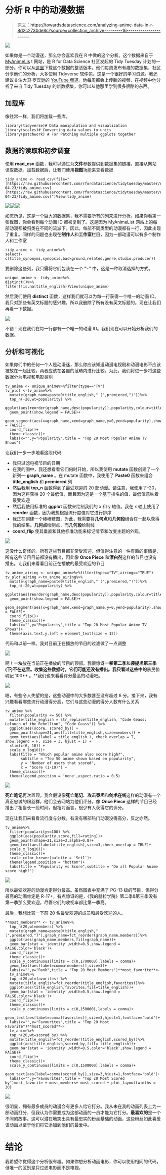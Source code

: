 # 分析 R 中的动漫数据

> 原文：<https://towardsdatascience.com/analyzing-anime-data-in-r-8d2c2730de8c?source=collection_archive---------16----------------------->

![](img/881dfcd497ca03bcf24e3a2a1cf17018.png)

如果你是一个动漫迷，那么你会喜欢我在 R 中做的这个分析。这个数据来自于 [MyAnimeLis](https://myanimelist.net/) t 网站，是 R for Data Science 社区发起的 Tidy Tuesday 计划的一部分。你可以从[这里](https://github.com/rfordatascience/tidytuesday/blob/master/data/2019/2019-04-23/tidy_anime.csv)下载这个数据的整洁版本。他们每周发布有趣的数据集，社区分享他们的分析，大多使用 Tidyverse 软件包，这是一个很好的学习资源。我还建议关注大卫·罗宾逊的 [YouTube 频道](https://www.youtube.com/user/safe4democracy)。他每周都会上传新的视频，在视频中他分析了来自 Tidy Tuesday 的新数据集，你可以从他那里学到很多很酷的东西。

## 加载库

像往常一样，我们将加载一些库。

```
library(tidyverse)# Data manipulation and visualization
library(scales)# Converting data values to units
library(patchwork) # For Patching multiple ggplots together
```

## 数据的读取和初步调查

使用 **read_csv** 函数，我可以通过为**文件**参数提供到数据集的链接，直接从网站读取数据。加载数据后，让我们使用**视图**功能来查看数据

```
tidy_anime <- read_csv(file="[https://raw.githubusercontent.com/rfordatascience/tidytuesday/master/data/2019/2019-04-23/tidy_anime.csv](https://raw.githubusercontent.com/rfordatascience/tidytuesday/master/data/2019/2019-04-23/tidy_anime.csv)")View(tidy_anime)
```

![](img/6f55a3cc82968b572ec424b772103322.png)![](img/94aae513ff99df88cefa54c16918b57c.png)![](img/d27afa9ed42c880db868984ff0d3ba46.png)

如您所见，这是一个巨大的数据集，我不需要所有的列来进行分析。如果你看第一张截图，你会看到每个动画 ID 都被复制了。这是因为 MyAnimeList 网站上的每部动漫都被归类在不同的流派下。因此，每部不同类型的动漫都有一行，因此出现了重复。同样的问题也出现在**制作人**和**工作室**栏目，因为一部动漫可以有多个制作人和工作室

```
tidy_anime <- tidy_anime%>%
select(-c(title_synonyms,synopsis,background,related,genre,studio,producer))
```

要删除这些列，我只需将它们包装在一个 **"-"** 中，这是一种取消选择的方式。

```
unique_anime <- tidy_anime%>%
distinct()%>%
filter(!is.na(title_english))View(unique_anime)
```

然后我们使用 **distinct** 函数，这样我们就可以为每一行获得一个唯一的动画 ID。我只对那些有英文标题的感兴趣，所以我删除了所有没有英文标题的。现在让我们再看一下数据。

![](img/a39a29a4df73855696875fdc9b10baa2.png)

不错！现在我们在每一行都有一个唯一的动漫 ID。我们现在可以开始分析我们的数据。

## 分析和可视化

如果你们中的任何一个人是动漫迷，那么你应该知道动漫电视剧和动漫电影不应该被放在一起比较。两者应该在各自的范畴内进行比较。为此，我们将进一步将这些数据分为电视和电影类别

```
tv_anime <- unique_anime%>%filter(type=="TV")
tv_plot <-tv_anime%>%
  mutate(graph_name=paste0(title_english," (",premiered,")"))%>%
  top_n(-20,wt=popularity) %>% 
  ggplot(aes(reorder(graph_name,desc(popularity)),popularity,colour=title_english))+
  geom_point(show.legend = FALSE)+
  geom_segment(aes(x=graph_name,xend=graph_name,y=0,yend=popularity),show.legend = FALSE)+
  coord_flip()+
  theme_classic()+
  labs(x="",y="Popularity",title = "Top 20 Most Popular Anime TV Shows")
```

让我们一步一步地看这段代码:

*   我只过滤电视节目的日期
*   在我的图中，我还想看看它们何时开始，所以我使用 **mutate** 函数创建了一个新列— **graph_name** 。在 mutate 函数中，我使用了 **Paste0** 函数来组合 **title_english** 和 **premiered** 列
*   然后我用 **top_n** 函数得到了最受欢迎的 20 部动漫。请注意，我使用了-20，因为这将获得 20 个最低值，而且因为这是一个基于排名的值，最低值意味着最受欢迎
*   然后我使用标准的 **ggplot** 函数来绘制我们的 x 和 y 轴值。我在 x 轴上使用了 **reorder** 函数，因为我想根据流行度值对它进行排序
*   我正在创建一个棒棒糖图，为此，我需要将**几何点**和**几何段**组合在一起以获得我的结果。**几何点**绘制点，而**几何段**绘制线
*   **coord_flip** 使其垂直和其他标准功能来标记情节和改变主题的外观。

![](img/84a038d40172dd8c7d17847e8e8e9281.png)

这没什么奇怪的。所有这些节目都非常受欢迎，但值得注意的一件有趣的事情是，所有这些节目目前都没有播出，因此像 **Once Piece** 和**漂白剂**这样的节目也没有播出。让我们来看看目前正在播放的最受欢迎的节目

```
tv_anime_airing <- unique_anime%>%filter(type=="TV",airing=="TRUE")
tv_plot_airing <-tv_anime_airing%>%
  mutate(graph_name=paste0(title_english," (",premiered,")"))%>%
  top_n(-20,wt=popularity) %>% 
  ggplot(aes(reorder(graph_name,desc(popularity)),popularity,colour=title_english))+
  geom_point(show.legend = FALSE)+
  geom_segment(aes(x=graph_name,xend=graph_name,y=0,yend=popularity),show.legend = FALSE)+
  coord_flip()+
  theme_classic()+
  labs(x="",y="Popularity",title = "Top 20 Most Popular Anime TV Shows")+
  theme(axis.text.y.left = element_text(size = 12))
```

代码和以前一样。我对目前正在播放的节目的过滤做了一点调整

![](img/d01d56af68d048b05ed1c6bcf52dc821.png)

啊！**一块**放在当前正在播放的节目的顶部。我很惊讶**一拳第二季**和**袭提坦第三季(下)**不在这里。收集这些数据时，它们可能还没有播出。我只看过这些**中的**暴民惊魂记 100** 。**我们也来看看评分最高的动漫吧。

![](img/5c858f2039bc314e463a4a5dee673fe8.png)

嗯，有些令人失望的是，这些动漫中的大多数甚至没有超过 8 分。接下来，我有兴趣看看哪些流行动漫得分高，它们与这些动漫的得分人数有什么关系

```
tv_anime %>% 
  filter(popularity <= 50) %>%
  mutate(title_english = str_replace(title_english, "Code Geass: Lelouch of the Rebellion", "Code Geass")) %>%
  ggplot(aes(score, scored_by)) + 
  geom_point(shape=21,aes(fill=title_english,size=members)) + 
  geom_text(aes(label = title_english ), check_overlap = T, show.legend = F, size = 3, hjust = 1) + 
  xlim(c(6, 10)) +
  scale_y_log10()+
  labs(title = "Which popular anime also score high?", 
       subtitle = "Top 50 anime shown based on popularity",
       y = "Number of users that scored",
       x = "Score (1-10)") +
  theme_classic()+
  theme(legend.position = 'none',aspect.ratio = 0.5)
```

![](img/5813db1f08195ae7acefcc351978715a.png)

**死亡笔记**再次置顶。我会假设像**死亡笔记**、**攻击泰坦**和**剑术在线**这样的动漫有一个真正忠诚的粉丝群，他们会去网站为他们评分。像 **Once Piece** 这样的节目已经播出了相当长一段时间，但相对而言，很少有人获得它的评分。

现在让我们来看看流行度与分数。有没有哪部热门动漫没得高分，反之亦然。

```
tv_anime%>%
  filter(popularity<=100) %>% 
  ggplot(aes(popularity,score,fill=rating))+
  geom_point(shape=21,size=3,alpha=0.8)+
  geom_text(aes(label=title_english),size=3,check_overlap = TRUE)+
  scale_x_log10()+
  theme_classic()+
  scale_color_brewer(palette = 'Set1')+
  theme(legend.position = "bottom")+
  labs(title = "Popularity vs Score",subtitle = "Do all Popular Anime score high?")
```

![](img/663365f2b7159af7a1fe2fd7c392d4bf.png)

所以最受欢迎的动漫肯定得分最高。虽然图表中充满了 PG-13 级的节目，但得分最高的动画肯定是 R-17+。有点惊讶的是，《我的赫拉学院》第二季&第三季没有第一季那么受欢迎，尽管它们的收视率都比第一季高。

最后，我想比较一下前 20 名最受欢迎的成员和最受欢迎的人。

```
**most_members** <- tv_anime%>%
  top_n(20,wt=members) %>%
  mutate(graph_name=paste0(title_english," (",premiered,")"),graph_name=fct_reorder(graph_name,members))%>%
  ggplot(aes(graph_name,members,fill=graph_name))+
  geom_bar(stat = 'identity',width=0.5,show.legend = FALSE,color='black')+
  coord_flip()+
  theme_classic()+
  scale_y_continuous(limits = c(0,1700000),labels = comma)+
  geom_text(aes(label=comma(members)),size=3)+
  labs(x="",y="Rank",title = "Top 20 Most Members")**most_favorite**<-
  tv_anime%>%
  top_n(20,wt=favorites) %>% 
  mutate(title_english=fct_reorder(title_english,favorites))%>%
  ggplot(aes(title_english,favorites,fill=title_english))+
  geom_bar(stat = 'identity',width=0.5,show.legend = FALSE,color='black')+
  coord_flip()+
  theme_classic()+
  scale_y_continuous(limits = c(0,150000),labels = comma)+
  geom_text(aes(label=comma(favorites)),size=3,hjust=1,fontface='bold')+
  labs(x="",y="Favourites",title = "Top 20 Most Favorite")**most_scored**<-
  tv_anime%>%
  top_n(20,wt=scored_by) %>% 
  mutate(title_english=fct_reorder(title_english,scored_by))%>%
  ggplot(aes(title_english,scored_by,fill= title_english))+
  geom_bar(stat = 'identity',width=0.5,color='black',show.legend = FALSE)+
  coord_flip()+
  theme_classic()+
  scale_y_continuous(limits = c(0,1500000),labels = comma)+
  geom_text(aes(label=comma(scored_by)),size=3,hjust=1,fontface='bold')+
  labs(x="",y="Favourites",title = "Top 20 Most Scored by")most_favorite + most_members+ most_scored + plot_layout(widths = 20)
```

![](img/cf0d0324247cde22af1b085bcc0d335c.png)

很明显，拥有最多成员的动漫会有更多人给它打分。我从未在我的动画列表上为一部动画打分，但我认为你需要成为这部动画的一员才能为它打分。**最喜欢的**是一个不同的故事。这可以潜在地突出具有最忠实的粉丝基础的动画，这些粉丝如此喜爱该动画以至于他们将它添加到他们的最爱中。

# 结论

我希望你觉得这个分析很有趣。如果你想分析动画电影，你可以使用相同的代码，但唯一的区别是只过滤电影而不是电视。